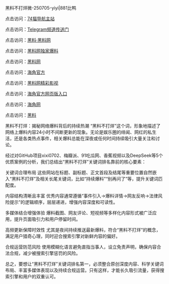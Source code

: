 黑料不打烊微-250705-yiyi|881比鸭

点击访问：<a href="https://74mao.com/">74猫导航主站</a>

点击访问：<a href="https://74mao.com/">Telegram频道传送门</a>

点击访问：<a href="https://heiliaolvzlu3.pages.dev">黑料·黑料网</a>

点击访问：<a href="https://heiliaoyvnrda.pages.dev">黑料网独家爆料</a>

点击访问：<a href="https://tyer.pages.dev/">黑料网</a>

点击访问：<a href="https://haef.pages.dev/">海角官方</a>

点击访问：<a href="https://gbs-3wd.pages.dev/">黑料网精彩影视</a>

点击访问：<a href="https://ert-6he.pages.dev/">海角官方网页版入口</a>

点击访问：<a href="https://jha.pages.dev/">海角网</a>

点击访问：<a href="https://haef.pages.dev/">黑料</a>

黑料不打烊：揭秘网络爆料背后的持续热潮
“黑料不打烊”这个词，形象地描述了网络上爆料内容24小时不间断更新的现象。无论是娱乐圈的绯闻、网红的私生活，还是各类热点事件，相关爆料总能在深夜或任何时间持续吸引大量关注和讨论。

经过对GitHub项目xixi0702、梅瓣派、91吃瓜网、香蕉视频以及DeepSeek等5个优质案例的分析，我们总结出“黑料不打烊”关键词排名靠前的核心要素：

关键词合理布局
这些网站在标题、副标题、正文首段及结尾等重要位置自然嵌入“黑料不打烊”及相关长尾关键词，比如“持续爆料”“别再问了”等，提升关键词匹配度。

内容结构清晰且丰富
优秀内容通常遵循“事件引入→爆料详情→网友反响→法律风险提示”的逻辑顺序，层层递进，增强内容深度和可读性。

多媒体结合增强体验
爆料截图、网友评论、短视频等多样化内容形式被广泛应用，提升页面吸引力和用户停留时间。

高频更新保障时效性
尤其是夜间持续推送最新爆料，符合“黑料不打烊”的概念，满足用户猎奇心理，同时迎合搜索引擎对新鲜内容的偏好。

合规运营防范风险
使用模糊化语言避免直指当事人，设立免责声明，确保内容合法合规，减少被搜索引擎惩罚的风险。

总之，要想让“黑料不打烊”关键词排名第一，必须整合原创深度内容、科学关键词布局、丰富多媒体表现以及持续合规运营。只有这样，才能长久吸引流量，获得搜索引擎和用户的双重认可。

